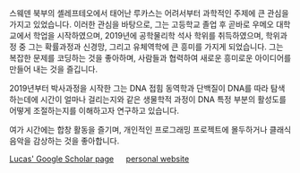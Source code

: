스웨덴 북부의 셸레프테오에서 태어난 루카스는 어려서부터 과학적인 주제에 큰 관심을 가지고 있었습니다. 이러한 관심을 바탕으로, 그는 고등학교 졸업 후 곧바로 우메오 대학교에서 학업을 시작하였으며, 2019년에 공학물리학 석사 학위를 취득하였으며, 학위과정 중 그는 확률과정과 신경망, 그리고 유체역학에 큰 흥미를 가지게 되었습니다. 그는 복잡한 문제를 코딩하는 것을 좋아하며, 사람들과 협력하여 새로운 흥미로운 아이디어를 만들어 내는 것을 즐깁니다.

2019년부터 박사과정을 시작한 그는 DNA 접힘 동역학과 단백질이 DNA를 따라 탐색하는데에 시간이 얼마나 걸리는지와 같은 생물학적 과정이 DNA 특정 부분의 활성도를 어떻게 조절하는지를 이해하고자 연구하고 있습니다. 

여가 시간에는 합창 활동을 즐기며, 개인적인 프로그래밍 프로젝트에 몰두하거나 클래식 음악을 감상하는 것을 좋아합니다.

 [Lucas' Google Scholar page](https://scholar.google.se/citations?hl=en&user=zEhWOwsAAAAJ)
 &emsp; [personal website](https://lucashedstrom.com)
